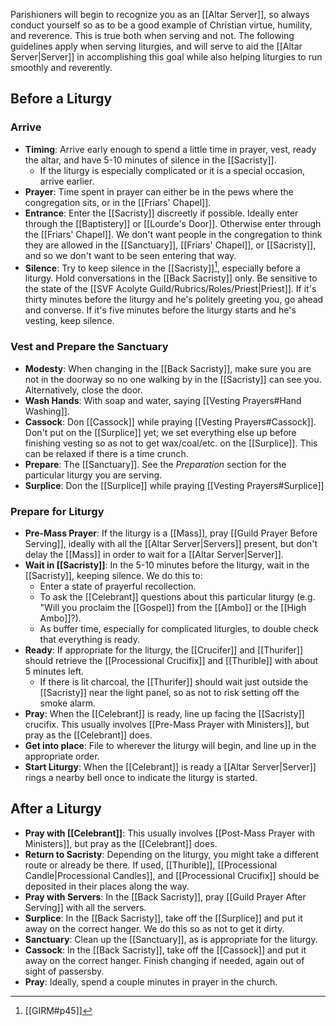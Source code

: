 Parishioners will begin to recognize you as an [[Altar Server]], so always conduct yourself so as to be a good example of Christian virtue, humility, and reverence. This is true both when serving and not. The following guidelines apply when serving liturgies, and will serve to aid the [[Altar Server|Server]] in accomplishing this goal while also helping liturgies to run smoothly and reverently.

## Before a Liturgy

### Arrive
- **Timing**: Arrive early enough to spend a little time in prayer, vest, ready the altar, and have 5-10 minutes of silence in the [[Sacristy]].
	- If the liturgy is especially complicated or it is a special occasion, arrive earlier.
- **Prayer**: Time spent in prayer can either be in the pews where the congregation sits, or in the [[Friars' Chapel]].
- **Entrance**: Enter the [[Sacristy]] discreetly if possible. Ideally enter through the [[Baptistery]] or [[Lourde's Door]]. Otherwise enter through the [[Friars' Chapel]]. We don't want people in the congregation to think they are allowed in the [[Sanctuary]], [[Friars' Chapel]], or [[Sacristy]], and so we don't want to be seen entering that way.
- **Silence**: Try to keep silence in the [[Sacristy]][^silence], especially before a liturgy. Hold conversations in the [[Back Sacristy]] only. Be sensitive to the state of the [[SVF Acolyte Guild/Rubrics/Roles/Priest|Priest]]. If it's thirty minutes before the liturgy and he's politely greeting you, go ahead and converse. If it's five minutes before the liturgy starts and he's vesting, keep silence.

[^silence]: [[GIRM#p45]]

### Vest and Prepare the Sanctuary
- **Modesty**: When changing in the [[Back Sacristy]], make sure you are not in the doorway so no one walking by in the [[Sacristy]] can see you. Alternatively, close the door.
- **Wash Hands**: With soap and water, saying [[Vesting Prayers#Hand Washing]].
- **Cassock**: Don [[Cassock]] while praying [[Vesting Prayers#Cassock]]. Don't put on the [[Surplice]] yet; we set everything else up before finishing vesting so as not to get wax/coal/etc. on the [[Surplice]]. This can be relaxed if there is a time crunch.
- **Prepare**: The [[Sanctuary]]. See the _Preparation_ section for the particular liturgy you are serving.
- **Surplice**: Don the [[Surplice]] while praying [[Vesting Prayers#Surplice]]

### Prepare for Liturgy
- **Pre-Mass Prayer**: If the liturgy is a [[Mass]], pray [[Guild Prayer Before Serving]], ideally with all the [[Altar Server|Servers]] present, but don't delay the [[Mass]] in order to wait for a [[Altar Server|Server]].
- **Wait in [[Sacristy]]**: In the 5-10 minutes before the liturgy, wait in the [[Sacristy]], keeping silence. We do this to:
	- Enter a state of prayerful recollection.
	- To ask the [[Celebrant]] questions about this particular liturgy (e.g. "Will you proclaim the [[Gospel]] from the [[Ambo]] or the [[High Ambo]]?).
	- As buffer time, especially for complicated liturgies, to double check that everything is ready.
- **Ready**: If appropriate for the liturgy, the [[Crucifer]] and [[Thurifer]] should retrieve the [[Processional Crucifix]] and [[Thurible]] with about 5 minutes left.
	- If there is lit charcoal, the [[Thurifer]] should wait just outside the [[Sacristy]] near the light panel, so as not to risk setting off the smoke alarm.
- **Pray**: When the [[Celebrant]] is ready, line up facing the [[Sacristy]] crucifix. This usually involves [[Pre-Mass Prayer with Ministers]], but pray as the [[Celebrant]] does.
- **Get into place**: File to wherever the liturgy will begin, and line up in the appropriate order.
- **Start Liturgy**: When the [[Celebrant]] is ready a [[Altar Server|Server]] rings a nearby bell once to indicate the liturgy is started.

## After a Liturgy
- **Pray with [[Celebrant]]**: This usually involves [[Post-Mass Prayer with Ministers]], but pray as the [[Celebrant]] does.
- **Return to Sacristy**: Depending on the liturgy, you might take a different route or already be there. If used, [[Thurible]], [[Processional Candle|Processional Candles]], and [[Processional Crucifix]] should be deposited in their places along the way.
- **Pray with Servers**: In the [[Back Sacristy]], pray [[Guild Prayer After Serving]] with all the servers.
- **Surplice**: In the [[Back Sacristy]], take off the [[Surplice]] and put it away on the correct hanger. We do this so as not to get it dirty.
- **Sanctuary**: Clean up the [[Sanctuary]], as is appropriate for the liturgy.
- **Cassock**: In the [[Back Sacristy]], take off the [[Cassock]] and put it away on the correct hanger. Finish changing if needed, again out of sight of passersby.
- **Pray**: Ideally, spend a couple minutes in prayer in the church.